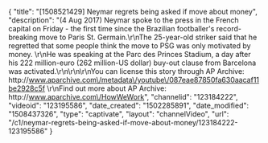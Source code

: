 {
    "title": "[1508521429] Neymar regrets being asked if move about money",
    "description": "(4 Aug 2017) Neymar spoke to the press in the French capital on Friday - the first time since the Brazilian footballer's record-breaking move to Paris St. Germain.\r\nThe 25-year-old striker said that he regretted that some people think the move to PSG was only motivated by money. \r\nHe was speaking at the Parc des Princes Stadium, a day after his 222 million-euro (262 million-US dollar) buy-out clause from Barcelona was activated.\r\n\r\n\r\nYou can license this story through AP Archive: http:\/\/www.aparchive.com\/metadata\/youtube\/087eae87850fa630aacaf11be2928c5f \r\nFind out more about AP Archive: http:\/\/www.aparchive.com\/HowWeWork",
    "channelid": "123184222",
    "videoid": "123195586",
    "date_created": "1502285891",
    "date_modified": "1508437326",
    "type": "captivate",
    "layout": "channelVideo",
    "url": "\/c1\/neymar-regrets-being-asked-if-move-about-money\/123184222-123195586"
}